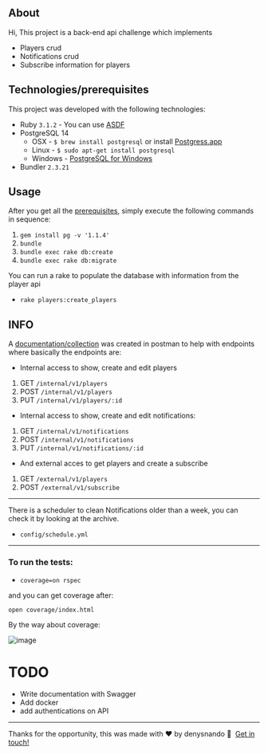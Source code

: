 ## About

Hi, This project is a back-end api challenge which implements
  - Players crud
  - Notifications crud
  - Subscribe information for players

## Technologies/prerequisites

This project was developed with the following technologies:

* Ruby `3.1.2` - You can use [ASDF](https://asdf-vm.com/guide/getting-started.html)
* PostgreSQL 14
  * OSX - `$ brew install postgresql` or install [Postgress.app](http://postgresapp.com/)
  * Linux - `$ sudo apt-get install postgresql`
  * Windows - [PostgreSQL for Windows](http://www.postgresql.org/download/windows/)
* Bundler `2.3.21`

## Usage
After you get all the [prerequisites](#prerequisites), simply execute the following commands in sequence:

1. `gem install pg -v '1.1.4'`
2. `bundle`
3. `bundle exec rake db:create`
4. `bundle exec rake db:migrate`

You can run a rake to populate the database with information from the player api

- `rake players:create_players`

## INFO

A [documentation/collection](https://documenter.getpostman.com/view/454703/2s93mBvdnF#e2a8bbc6-5ac9-4f3a-80e1-dd1864091d82) was created in postman to help with endpoints
where basically the endpoints are:

- Internal access to show, create and edit players
1. GET `/internal/v1/players` 
2. POST `/internal/v1/players`
3. PUT `/internal/v1/players/:id`

- Internal access to show, create and edit notifications:
1. GET `/internal/v1/notifications`
2. POST `/internal/v1/notifications`
3. PUT `/internal/v1/notifications/:id`

- And external acces to get players and create a subscribe
1. GET `/external/v1/players`
2. POST `/external/v1/subscribe`

---

There is a scheduler to clean Notifications older than a week, you can check it by looking at the archive.

- `config/schedule.yml`

---------------------

### To run the tests:

- `coverage=on rspec`

and you can get coverage after:

`open coverage/index.html`

By the way about coverage: 

![image](https://github.com/denysnando/api_players/assets/3411874/86cf7d7c-3fa9-420b-99f8-453483f5678d)


# TODO

- Write documentation with Swagger
- Add docker
- add authentications on API


--- 
Thanks for the opportunity, this was made with ♥&nbsp;by denysnando :wave:&nbsp; [Get in touch!](https://www.linkedin.com/in/%F0%9F%91%8B-denys-santos-a5929823/)
